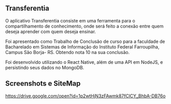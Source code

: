 ## Transferentia

O aplicativo Transferentia consiste em uma ferramenta para o compartilhamento de conhecimento, onde será feito a conexão 
entre quem deseja aprender com quem deseja ensinar.

Foi apresentado como Trabalho de Conclusão de curso para a faculdade de Bacharelado em Sistemas de Informação
do Instituto Federal Farroupilha, Campus São Borja- RS. Obtendo nota 10 na sua conclusão. 

Foi desenvolvido utilizando o React Native, além de uma API em NodeJS, e persistindo seus dados no MongoDB.

## Screenshots e SiteMap

https://drive.google.com/open?id=1p2wtHjN3zFAwmk87fClCY_BhbA-DB76o
